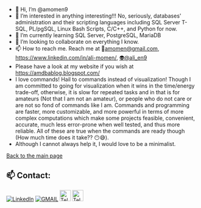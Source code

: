 - 👋 Hi, I’m @amomen9
- 👀 I’m interested in anything interesting!!! No, seriously, databases' administration and their scripting languages including SQL Server T-SQL, PL/pgSQL, Linux Bash Scripts, C/C++, and Python for now.
- 🌱 I’m currently learning SQL Server, PostgreSQL, MariaDB
- 💞️ I’m looking to collaborate on everything I know.
- 📫 How to reach me. Reach me at 📧amomen@gmail.com, https://www.linkedin.com/in/ali-momen/, [👽@ali_en9](https://t.me/ali_en9) 
- Please have a look at my website if you wish at https://amdbablog.blogspot.com/
- I love commands! Hail to commands instead of visualization! Though I am committed to going for visualization
 when it wins in the time/energy trade-off, otherwise, it is slow for repeated tasks and in that is for
 amateurs (Not that I am not an amateur), or people who do not care or are not so fond of commands like I am. Commands and programming are faster, more customizable, and more powerful in terms of more complex computations which make some projects feasible, convenient, accurate, much less error-prone when well tested, and thus more reliable. All of these are true when the commands are ready though (How much time does it take?? :no_mouth::sweat_smile:).
- Although I cannot always help it, I would love to be a minimalist.


[Back to the main page](https://github.com/amomen9/)

<!---
amomen9/amomen9 is a ✨ special ✨ repository because its `README.md` (this file) appears on your GitHub profile.
You can click the Preview link to take a look at your changes.
--->

## 📫 Contact:

<a href="https://www.linkedin.com/in/ali-momen/" target="_blank"><img alt="LinkedIn" src="https://img.shields.io/badge/linkedin-%230077B5.svg?&style=for-the-badge&logo=linkedin&logoColor=white" /></a>
<a href="mailto:amomen@gmail.com" target="_blank"><img alt="GMAIL" src="https://img.shields.io/badge/Gmail-%23EA5345.svg?&style=for-the-badge&logo=Gmail&logoColor=white" /></a>
<a href="https://t.me/ali_en9" target="_blank"> <img alt="Telegram" src="https://img.shields.io/badge/Telegram-blue?logo=Telegram&logoColor=white" height="29px" /></a>
<a href="https://t.me/ali_en9" target="_blank"> <img alt="Telegram" src="https://img.shields.io/badge/-Telegram-blue?logo=Telegram&logoColor=white" height="29px" /></a>
